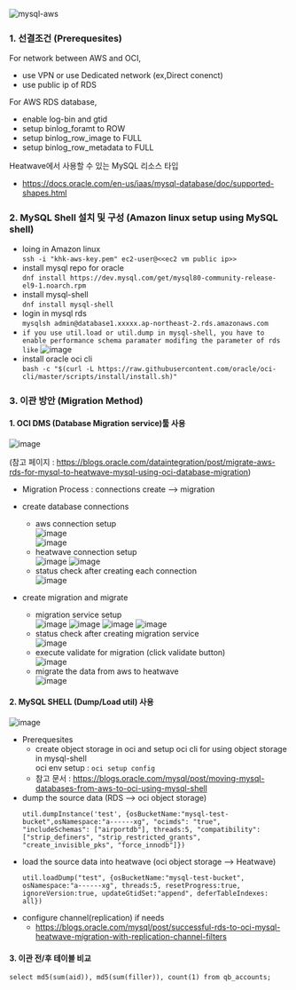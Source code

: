 ![mysql-aws](https://github.com/user-attachments/assets/e15b3093-dcab-4b8a-beba-ab05325d95a8)


### 1. 선결조건 (Prerequesites)    
For network between AWS and OCI,   
- use VPN or use Dedicated network (ex,Direct conenct)
- use public ip of RDS

For AWS RDS database,
- enable log-bin and gtid 
- setup binlog_foramt to ROW
- setup binlog_row_image to FULL
- setup binlog_row_metadata to FULL

Heatwave에서 사용할 수 있는 MySQL 리소스 타입
- https://docs.oracle.com/en-us/iaas/mysql-database/doc/supported-shapes.html


### 2. MySQL Shell 설치 및 구성 (Amazon linux setup using MySQL shell)
- loing in Amazon linux   
  ```ssh -i "khk-aws-key.pem" ec2-user@<<ec2 vm public ip>>```
- install mysql repo for oracle   
  ```dnf install https://dev.mysql.com/get/mysql80-community-release-el9-1.noarch.rpm```
- install mysql-shell   
  ```dnf install mysql-shell```
- login in mysql rds   
  ```mysqlsh admin@database1.xxxxx.ap-northeast-2.rds.amazonaws.com```
- `if you use util.load or util.dump in mysql-shell, you have to enable performance schema paramater modifing the parameter of rds like`
  ![image](https://github.com/user-attachments/assets/2c898dbf-5175-4dcd-ab50-90045e518dfb)
- install oracle oci cli   
  ```bash -c "$(curl -L https://raw.githubusercontent.com/oracle/oci-cli/master/scripts/install/install.sh)"```

### 3. 이관 방안 (Migration Method)


#### 1. OCI DMS (Database Migration service)툴 사용
![image](https://github.com/user-attachments/assets/3c6178b1-a4eb-4072-85d2-618614c5068a)

(참고 페이지 : https://blogs.oracle.com/dataintegration/post/migrate-aws-rds-for-mysql-to-heatwave-mysql-using-oci-database-migration)

- Migration Process :  connections create --> migration

- create database connections    
  - aws connection setup    
    ![image](https://github.com/user-attachments/assets/cc6b076f-9a0b-48a6-bdb7-2b532266c75b)   
    ![image](https://github.com/user-attachments/assets/387a4b14-c9b5-4087-9795-02e81044e970)   
  - heatwave connection setup   
    ![image](https://github.com/user-attachments/assets/f09b5c8c-8f0f-45a6-b853-727b2b2c0ae7)
    ![image](https://github.com/user-attachments/assets/4f6a4bc3-1f9e-4ab2-8ef1-a87697f8d4d9)   
  - status check after creating each connection   
    ![image](https://github.com/user-attachments/assets/f38f1121-2aa2-42e3-a400-1833573f4733)   

- create migration and migrate  
  - migration service setup   
    ![image](https://github.com/user-attachments/assets/4e89b5d7-063d-46a9-85d4-bcfbdba4aebe)
    ![image](https://github.com/user-attachments/assets/525c1a1f-fa61-418a-a38b-8d3f9963b750)
    ![image](https://github.com/user-attachments/assets/ff3bf1f0-624d-4ead-9be9-da4ec4449e4a)
    ![image](https://github.com/user-attachments/assets/6ce23834-cc0e-40dc-931c-26b7e59555b2)    
  - status check after creating migration service   
    ![image](https://github.com/user-attachments/assets/48abc3b5-3208-49e5-9a2f-78822b48b4fe)   
  - execute validate for migration (click validate button)   
    ![image](https://github.com/user-attachments/assets/e332a95b-86f8-4b5f-b459-f76fa1356151)   
  - migrate the data from aws to heatwave   
    ![image](https://github.com/user-attachments/assets/1c0a2a85-bce2-48a2-8e8b-69f44643d434)   
    
#### 2. MySQL SHELL (Dump/Load util) 사용

![image](https://github.com/user-attachments/assets/fec90a84-f106-4cbb-baf9-7a3ac47c52db)


- Prerequesites
  - create object storage in oci and setup oci cli for using object storage in mysql-shell    
    oci env setup : ```oci setup config```
  - 참고 문서 : https://blogs.oracle.com/mysql/post/moving-mysql-databases-from-aws-to-oci-using-mysql-shell
- dump the source data (RDS --> oci object storage)
  ```
  util.dumpInstance('test', {osBucketName:"mysql-test-bucket",osNamespace:"a------xg", "ocimds": "true", "includeSchemas": ["airportdb"], threads:5, "compatibility": ["strip_definers", "strip_restricted_grants", "create_invisible_pks", "force_innodb"]})
  ```
- load the source data into heatwave (oci object storage --> Heatwave)
  ```
  util.loadDump("test", {osBucketName:"mysql-test-bucket", osNamespace:"a------xg", threads:5, resetProgress:true, ignoreVersion:true, updateGtidSet:"append", deferTableIndexes: all})
  ```
- configure channel(replication) if needs
  - https://blogs.oracle.com/mysql/post/successful-rds-to-oci-mysql-heatwave-migration-with-replication-channel-filters

#### 3. 이관 전/후 테이블 비교
```
select md5(sum(aid)), md5(sum(filler)), count(1) from qb_accounts;
```


